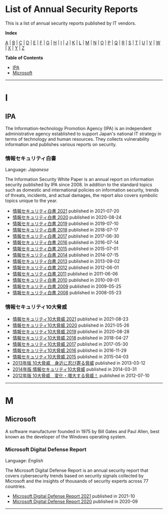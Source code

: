 # List of Annual Security Reports

This is a list of annual security reports published by IT vendors.

**Index**

[A](#A) | [B](#B) | [C](#C) | [D](#D) | [E](#E) | [F](#F) | [G](#G) | [H](#H) | [I](#I) | [J](#J) | [K](#K) | [L](#L) | [M](#M) | [N](#N) | [O](#O) | [P](#P) | [Q](#Q) | [R](#R) | [S](#S) | [T](#T) | [U](#U) | [V](#V) | [W](#W) | [X](#X) | [Y](#Y) | [Z](#Z)

**Table of Contents**

- [IPA](#ipa)
- [Microsoft](#microsoft)

---

# I

## IPA

The Information-technology Promotion Agency (IPA) is an independent administrative agency established to support Japan's national IT strategy in terms of technology and human resources. They collects vulnerability information and publishes various reports on security.

### 情報セキュリティ白書

Language: *Japanese*

The Information Security White Paper is an annual report on information security published by IPA since 2008. In addition to the standard topics such as domestic and international policies on information security, trends of threats, incidents, and actual damages, the report also covers symbolic topics unique to the year.

- [情報セキュリティ白書 2021](https://www.ipa.go.jp/security/publications/hakusyo/2021.html) published in 2021-07-20
- [情報セキュリティ白書 2020](https://www.ipa.go.jp/security/publications/hakusyo/2020.html)  published in 2020-08-24
- [情報セキュリティ白書 2019](https://www.ipa.go.jp/security/publications/hakusyo/2019.html) published in 2019-07-10
- [情報セキュリティ白書 2018](https://www.ipa.go.jp/security/publications/hakusyo/2018.html) published in 2018-07-17 
- [情報セキュリティ白書 2017](https://www.ipa.go.jp/security/publications/hakusyo/2017.html) published in 2017-06-30
- [情報セキュリティ白書 2016](https://www.ipa.go.jp/security/publications/hakusyo/2016.html) published in 2016-07-14
- [情報セキュリティ白書 2015](https://www.ipa.go.jp/security/publications/hakusyo/2015.html) published in 2015-07-01
- [情報セキュリティ白書 2014](https://www.ipa.go.jp/security/publications/hakusyo/2014.html) published in 2014-07-15
- [情報セキュリティ白書 2013](https://www.ipa.go.jp/security/publications/hakusyo/2013.html) published in 2013-09-02
- [情報セキュリティ白書 2012](https://www.ipa.go.jp/security/publications/hakusyo/2012/hakusho2012.html) published in 2012-06-01
- [情報セキュリティ白書 2011](https://www.ipa.go.jp/security/publications/hakusyo/2011/hakusho2011.html) published in 2011-06-06
- [情報セキュリティ白書 2010](https://www.ipa.go.jp/security/publications/hakusyo/2010/hakusho2010.html) published in 2010-09-01
- [情報セキュリティ白書 2009](https://www.ipa.go.jp/security/publications/hakusyo/2009/hakusho2009.html)  published in 2009-05-25
- [情報セキュリティ白書 2008](https://www.ipa.go.jp/security/publications/hakusyo/2008/hakusho2008.html) published in 2008-05-23

### 情報セキュリティ10大脅威

- [情報セキュリティ10大脅威 2021](https://www.ipa.go.jp/security/vuln/10threats2021.html) published in 2021-08-23
- [情報セキュリティ10大脅威 2020](https://www.ipa.go.jp/security/vuln/10threats2020.html) published in 2021-05-26
- [情報セキュリティ10大脅威 2019](https://www.ipa.go.jp/security/vuln/10threats2019.html) published in 2020-08-28
- [情報セキュリティ10大脅威 2018](https://www.ipa.go.jp/security/vuln/10threats2018.html) published in 2018-04-27
- [情報セキュリティ10大脅威 2017](https://www.ipa.go.jp/security/vuln/10threats2017.html) published in 2017-05-30
- [情報セキュリティ10大脅威 2016](https://www.ipa.go.jp/security/vuln/10threats2016.html) published in 2016-11-29
- [情報セキュリティ10大脅威 2015](https://www.ipa.go.jp/security/vuln/10threats2015.html) published in 2015-04-03
- [2013年版 10大脅威　身近に忍び寄る脅威](https://www.ipa.go.jp/security/vuln/10threats2013.html) published in 2013-03-12
- [2014年版 情報セキュリティ10大脅威](https://www.ipa.go.jp/security/vuln/10threats2014.html) published in 2014-03-31
- [2012年版 10大脅威　変化・増大する脅威！](https://www.ipa.go.jp/security/vuln/10threats2012.html) published in 2012-07-10

---

# M

## Microsoft

A software manufacturer founded in 1975 by Bill Gates and Paul Allen, best known as the developer of the Windows operating system.

### Microsoft Digital Defense Report

Language: *English*

The Microsoft Digital Defense Report is an annual security report that covers cybersecurity trends based on security signals collected by Microsoft and the insights of thousands of security experts across 77 countries.

- [Microsoft Digital Defense Report 2021](https://query.prod.cms.rt.microsoft.com/cms/api/am/binary/RWMFIi) published in 2021-10
- [Microsoft Digital Defense Report 2020](https://query.prod.cms.rt.microsoft.com/cms/api/am/binary/RWxPuf) published in 2020-09

---